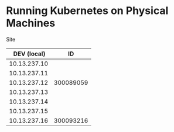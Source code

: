 # Running Kubernetes on Physical Machines



Site

| DEV (local)       | ID        |
|-------------------|-----------|
| 10.13.237.10      |           |
| 10.13.237.11      |           |
| 10.13.237.12      | 300089059 |
| 10.13.237.13      |           |
| 10.13.237.14      |           |
| 10.13.237.15      |           |
| 10.13.237.16      | 300093216 |

